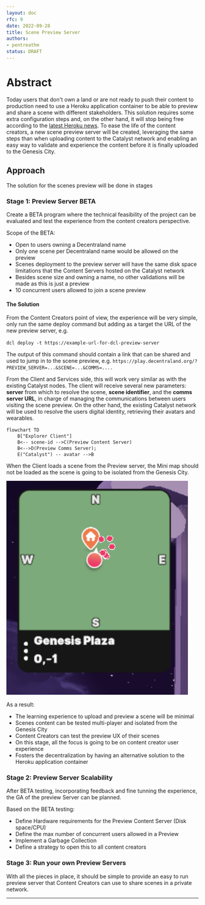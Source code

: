 ```yaml
---
layout: doc
rfc: 9
date: 2022-09-28
title: Scene Preview Server
authors:
- pentreathm
status: DRAFT
---
```


# Abstract

Today users that don't own a land or are not ready to push their content to production need to use a Heroku application container to be able to preview and share a scene with different stakeholders. This solution requires some extra configuration steps and, on the other hand, it will stop being free according to the [latest Heroku news](https://blog.heroku.com/next-chapter). To ease the life of the content creators, a new scene preview server will be created, leveraging the same steps than when uploading content to the Catalyst network and enabling an easy way to validate and experience the content before it is finally uploaded to the Genesis City.  
 
## Approach

The solution for the scenes preview will be done in stages

### Stage 1: Preview Server BETA 

Create a BETA program where the technical feasibility of the project can be evaluated and test the experience from the content creators perspective.  

Scope of the BETA: 
- Open to users owning a Decentraland name 
- Only one scene per Decentraland name would be allowed on the preview 
- Scenes deployment to the preview server will have the same disk space limitations that the Content Servers hosted on the Catalyst network 
- Besides scene size and owning a name, no other validations will be made as this is just a preview
- 10 concurrent users allowed to join a scene preview

#### The Solution 

From the Content Creators point of view, the experience will be very simple, only run the same deploy command but adding as a target the URL of the new preview server, e.g.  

`dcl deploy -t https://example-url-for-dcl-preview-server`  
 
 The output of this command should contain a link that can be shared and used to jump in to the scene preview, e.g. `https://play.decentraland.org/?PREVIEW_SERVER=...&SCENE=...&COMMS=....` 

From the Client and Services side, this will work very similar as with the existing Catalyst nodes. The client will receive several new parameters: **server** from which to resolve the scene, **scene identifier**, and the **comms server URL**, in charge of managing the communications between users visiting the scene preview. On the other hand, the existing Catalyst network will be used to resolve the users digital identity, retrieving their avatars and wearables.  

```mermaid
flowchart TD
    B["Explorer Client"]
    B<-- scene-id -->C(Preview Content Server)
    B<-->D(Preview Comms Server);
    E("Catalyst") -- avatar -->B
```

When the Client loads a scene from the Preview server, the Mini map should not be loaded as the scene is going to be isolated from the Genesis City.

![mini-map](img/rfc-9/minimap.png)


As a result: 
- The learning experience to upload and preview a scene will be minimal 
- Scenes content can be tested multi-player and isolated from the Genesis City   
- Content Creators can test the preview UX of their scenes   
- On this stage, all the focus is going to be on content creator user experience
- Fosters the decentralization by having an alternative solution to the Heroku application container 


### Stage 2: Preview Server Scalability  

After BETA testing, incorporating feedback and fine tunning the experience, the GA of the preview Server can be planned. 

Based on the BETA testing: 
- Define Hardware requirements for the Preview Content Server (Disk space/CPU)
- Define the max number of concurrent users allowed in a Preview
- Implement a Garbage Collection 
- Define a strategy to open this to all content creators 


### Stage 3: Run your own Preview Servers 

With all the pieces in place, it should be simple to provide an easy to run preview server that Content Creators can use to share scenes in a private network.  



---

